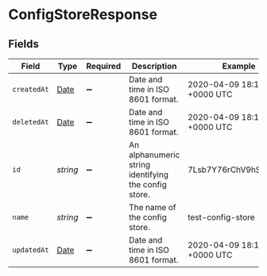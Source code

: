 # ConfigStoreResponse


## Fields

| Field                                                                                         | Type                                                                                          | Required                                                                                      | Description                                                                                   | Example                                                                                       |
| --------------------------------------------------------------------------------------------- | --------------------------------------------------------------------------------------------- | --------------------------------------------------------------------------------------------- | --------------------------------------------------------------------------------------------- | --------------------------------------------------------------------------------------------- |
| `createdAt`                                                                                   | [Date](https://developer.mozilla.org/en-US/docs/Web/JavaScript/Reference/Global_Objects/Date) | :heavy_minus_sign:                                                                            | Date and time in ISO 8601 format.                                                             | 2020-04-09 18:14:30 +0000 UTC                                                                 |
| `deletedAt`                                                                                   | [Date](https://developer.mozilla.org/en-US/docs/Web/JavaScript/Reference/Global_Objects/Date) | :heavy_minus_sign:                                                                            | Date and time in ISO 8601 format.                                                             | 2020-04-09 18:14:30 +0000 UTC                                                                 |
| `id`                                                                                          | *string*                                                                                      | :heavy_minus_sign:                                                                            | An alphanumeric string identifying the config store.                                          | 7Lsb7Y76rChV9hSrv3KgFl                                                                        |
| `name`                                                                                        | *string*                                                                                      | :heavy_minus_sign:                                                                            | The name of the config store.                                                                 | test-config-store                                                                             |
| `updatedAt`                                                                                   | [Date](https://developer.mozilla.org/en-US/docs/Web/JavaScript/Reference/Global_Objects/Date) | :heavy_minus_sign:                                                                            | Date and time in ISO 8601 format.                                                             | 2020-04-09 18:14:30 +0000 UTC                                                                 |